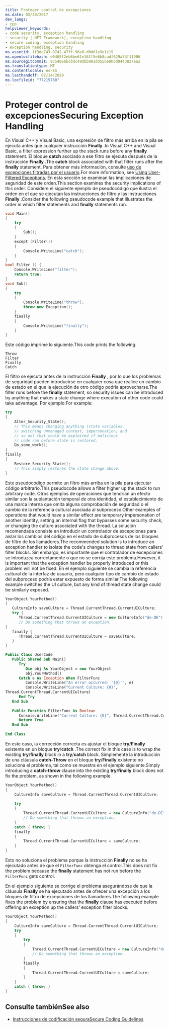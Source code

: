 ```yaml
---
title: Proteger control de excepciones
ms.date: 03/30/2017
dev_langs:
- cpp
helpviewer_keywords:
- code security, exception handling
- security [.NET Framework], exception handling
- secure coding, exception handling
- exception handling, security
ms.assetid: 1f3da743-9742-47ff-96e6-d0dd1e9e1c19
ms.openlocfilehash: e0465f2eb6be61e161f5e6b8cadf629a53f11906
ms.sourcegitcommit: 9c54866bcbdc49dbb981dd55be9bbd0443837aa2
ms.translationtype: MT
ms.contentlocale: es-ES
ms.lasthandoff: 02/14/2020
ms.locfileid: "77215788"
---
```

# <a name="securing-exception-handling"></a><span data-ttu-id="65cbf-102">Proteger control de excepciones</span><span class="sxs-lookup"><span data-stu-id="65cbf-102">Securing Exception Handling</span></span>
<span data-ttu-id="65cbf-103">En Visual C++ y Visual Basic, una expresión de filtro más arriba en la pila se ejecuta antes que cualquier instrucción **Finally** .</span><span class="sxs-lookup"><span data-stu-id="65cbf-103">In Visual C++ and Visual Basic, a filter expression further up the stack runs before any **finally** statement.</span></span> <span data-ttu-id="65cbf-104">El bloque **catch** asociado a ese filtro se ejecuta después de la instrucción **Finally** .</span><span class="sxs-lookup"><span data-stu-id="65cbf-104">The **catch** block associated with that filter runs after the **finally** statement.</span></span> <span data-ttu-id="65cbf-105">Para obtener más información, consulte [uso de excepciones filtradas por el usuario](../../standard/exceptions/using-user-filtered-exception-handlers.md).</span><span class="sxs-lookup"><span data-stu-id="65cbf-105">For more information, see [Using User-Filtered Exceptions](../../standard/exceptions/using-user-filtered-exception-handlers.md).</span></span> <span data-ttu-id="65cbf-106">En esta sección se examinan las implicaciones de seguridad de este orden.</span><span class="sxs-lookup"><span data-stu-id="65cbf-106">This section examines the security implications of this order.</span></span> <span data-ttu-id="65cbf-107">Considere el siguiente ejemplo de pseudocódigo que ilustra el orden en el que se ejecutan las instrucciones de filtro y las instrucciones **Finally** .</span><span class="sxs-lookup"><span data-stu-id="65cbf-107">Consider the following pseudocode example that illustrates the order in which filter statements and **finally** statements run.</span></span>  
  
```cpp  
void Main()   
{  
    try   
    {  
        Sub();  
    }   
    except (Filter())   
    {  
        Console.WriteLine("catch");  
    }  
}  
bool Filter () {  
    Console.WriteLine("filter");  
    return true;  
}  
void Sub()   
{  
    try   
    {  
        Console.WriteLine("throw");  
        throw new Exception();  
    }   
    finally   
    {  
        Console.WriteLine("finally");  
    }  
}                        
```  
  
 <span data-ttu-id="65cbf-108">Este código imprime lo siguiente.</span><span class="sxs-lookup"><span data-stu-id="65cbf-108">This code prints the following.</span></span>  
  
```output
Throw  
Filter  
Finally  
Catch  
```  
  
 <span data-ttu-id="65cbf-109">El filtro se ejecuta antes de la instrucción **Finally** , por lo que los problemas de seguridad pueden introducirse en cualquier cosa que realice un cambio de estado en el que la ejecución de otro código podría aprovecharse.</span><span class="sxs-lookup"><span data-stu-id="65cbf-109">The filter runs before the **finally** statement, so security issues can be introduced by anything that makes a state change where execution of other code could take advantage.</span></span> <span data-ttu-id="65cbf-110">Por ejemplo:</span><span class="sxs-lookup"><span data-stu-id="65cbf-110">For example:</span></span>  
  
```cpp  
try   
{  
    Alter_Security_State();  
    // This means changing anything (state variables,  
    // switching unmanaged context, impersonation, and   
    // so on) that could be exploited if malicious   
    // code ran before state is restored.  
    Do_some_work();  
}   
finally   
{  
    Restore_Security_State();  
    // This simply restores the state change above.  
}  
```  
  
 <span data-ttu-id="65cbf-111">Este pseudocódigo permite un filtro más arriba en la pila para ejecutar código arbitrario.</span><span class="sxs-lookup"><span data-stu-id="65cbf-111">This pseudocode allows a filter higher up the stack to run arbitrary code.</span></span> <span data-ttu-id="65cbf-112">Otros ejemplos de operaciones que tendrían un efecto similar son la suplantación temporal de otra identidad, el establecimiento de una marca interna que omita alguna comprobación de seguridad o el cambio de la referencia cultural asociada al subproceso.</span><span class="sxs-lookup"><span data-stu-id="65cbf-112">Other examples of operations that would have a similar effect are temporary impersonation of another identity, setting an internal flag that bypasses some security check, or changing the culture associated with the thread.</span></span> <span data-ttu-id="65cbf-113">La solución recomendada consiste en introducir un controlador de excepciones para aislar los cambios del código en el estado de subprocesos de los bloques de filtro de los llamadores.</span><span class="sxs-lookup"><span data-stu-id="65cbf-113">The recommended solution is to introduce an exception handler to isolate the code's changes to thread state from callers' filter blocks.</span></span> <span data-ttu-id="65cbf-114">Sin embargo, es importante que el controlador de excepciones se introduzca correctamente o que no se corrija este problema.</span><span class="sxs-lookup"><span data-stu-id="65cbf-114">However, it is important that the exception handler be properly introduced or this problem will not be fixed.</span></span> <span data-ttu-id="65cbf-115">En el ejemplo siguiente se cambia la referencia cultural de la interfaz de usuario, pero cualquier tipo de cambio de estado del subproceso podría estar expuesto de forma similar.</span><span class="sxs-lookup"><span data-stu-id="65cbf-115">The following example switches the UI culture, but any kind of thread state change could be similarly exposed.</span></span>  
  
```cpp  
YourObject.YourMethod()  
{  
   CultureInfo saveCulture = Thread.CurrentThread.CurrentUICulture;  
   try {  
      Thread.CurrentThread.CurrentUICulture = new CultureInfo("de-DE");  
      // Do something that throws an exception.  
}  
   finally {  
      Thread.CurrentThread.CurrentUICulture = saveCulture;  
   }  
}  
```  
  
```vb  
Public Class UserCode  
   Public Shared Sub Main()  
      Try  
         Dim obj As YourObject = new YourObject  
         obj.YourMethod()  
      Catch e As Exception When FilterFunc  
         Console.WriteLine("An error occurred: '{0}'", e)  
         Console.WriteLine("Current Culture: {0}",   
Thread.CurrentThread.CurrentUICulture)  
      End Try  
   End Sub  
  
   Public Function FilterFunc As Boolean  
      Console.WriteLine("Current Culture: {0}", Thread.CurrentThread.CurrentUICulture)  
      Return True  
   End Sub  
  
End Class  
```  
  
 <span data-ttu-id="65cbf-116">En este caso, la corrección correcta es ajustar el bloque **try**/**Finally** existente en un bloque **try**/**catch** .</span><span class="sxs-lookup"><span data-stu-id="65cbf-116">The correct fix in this case is to wrap the existing **try**/**finally** block in a **try**/**catch** block.</span></span> <span data-ttu-id="65cbf-117">Simplemente la introducción de una cláusula **catch-Throw** en el bloque **try**/**Finally** existente no soluciona el problema, tal como se muestra en el ejemplo siguiente.</span><span class="sxs-lookup"><span data-stu-id="65cbf-117">Simply introducing a **catch-throw** clause into the existing **try**/**finally** block does not fix the problem, as shown in the following example.</span></span>  
  
```cpp  
YourObject.YourMethod()  
{  
    CultureInfo saveCulture = Thread.CurrentThread.CurrentUICulture;  
  
    try   
    {  
        Thread.CurrentThread.CurrentUICulture = new CultureInfo("de-DE");  
        // Do something that throws an exception.  
    }  
    catch { throw; }  
    finally   
    {  
        Thread.CurrentThread.CurrentUICulture = saveCulture;  
    }  
}  
```  
  
 <span data-ttu-id="65cbf-118">Esto no soluciona el problema porque la instrucción **Finally** no se ha ejecutado antes de que el `FilterFunc` obtenga el control.</span><span class="sxs-lookup"><span data-stu-id="65cbf-118">This does not fix the problem because the **finally** statement has not run before the `FilterFunc` gets control.</span></span>  
  
 <span data-ttu-id="65cbf-119">En el ejemplo siguiente se corrige el problema asegurándose de que la cláusula **Finally** se ha ejecutado antes de ofrecer una excepción a los bloques de filtro de excepciones de los llamadores.</span><span class="sxs-lookup"><span data-stu-id="65cbf-119">The following example fixes the problem by ensuring that the **finally** clause has executed before offering an exception up the callers' exception filter blocks.</span></span>  
  
```cpp  
YourObject.YourMethod()  
{  
    CultureInfo saveCulture = Thread.CurrentThread.CurrentUICulture;  
    try    
    {  
        try   
        {  
            Thread.CurrentThread.CurrentUICulture = new CultureInfo("de-DE");  
            // Do something that throws an exception.  
        }  
        finally   
        {  
            Thread.CurrentThread.CurrentUICulture = saveCulture;  
        }  
    }  
    catch { throw; }  
}  
```  
  
## <a name="see-also"></a><span data-ttu-id="65cbf-120">Consulte también</span><span class="sxs-lookup"><span data-stu-id="65cbf-120">See also</span></span>

- [<span data-ttu-id="65cbf-121">Instrucciones de codificación segura</span><span class="sxs-lookup"><span data-stu-id="65cbf-121">Secure Coding Guidelines</span></span>](../../standard/security/secure-coding-guidelines.md)
